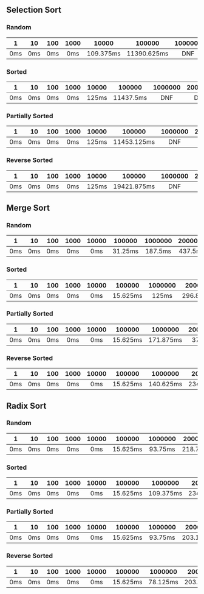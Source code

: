 ## Selection Sort

### Random
| 1 | 10 | 100 | 1000 | 10000 | 100000 | 1000000 | 2000000 | 5000000
| :-: | :-: | :-: | :-: | :-: | :-: | :-: | :-: | :-: |
| 0ms | 0ms | 0ms | 0ms | 109.375ms | 11390.625ms | DNF | DNF | DNF | 

### Sorted
| 1 | 10 | 100 | 1000 | 10000 | 100000 | 1000000 | 2000000 | 5000000
| :-: | :-: | :-: | :-: | :-: | :-: | :-: | :-: | :-: |
| 0ms | 0ms | 0ms | 0ms | 125ms | 11437.5ms | DNF | DNF | DNF | 

### Partially Sorted
| 1 | 10 | 100 | 1000 | 10000 | 100000 | 1000000 | 2000000 | 5000000
| :-: | :-: | :-: | :-: | :-: | :-: | :-: | :-: | :-: |
| 0ms | 0ms | 0ms | 0ms | 125ms | 11453.125ms | DNF | DNF | DNF | 

### Reverse Sorted
| 1 | 10 | 100 | 1000 | 10000 | 100000 | 1000000 | 2000000 | 5000000
| :-: | :-: | :-: | :-: | :-: | :-: | :-: | :-: | :-: |
| 0ms | 0ms | 0ms | 0ms | 125ms | 19421.875ms | DNF | DNF | DNF | 



## Merge Sort

### Random
| 1 | 10 | 100 | 1000 | 10000 | 100000 | 1000000 | 2000000 | 5000000
| :-: | :-: | :-: | :-: | :-: | :-: | :-: | :-: | :-: |
| 0ms | 0ms | 0ms | 0ms | 0ms | 31.25ms | 187.5ms | 437.5ms | 1140.625ms | 

### Sorted
| 1 | 10 | 100 | 1000 | 10000 | 100000 | 1000000 | 2000000 | 5000000
| :-: | :-: | :-: | :-: | :-: | :-: | :-: | :-: | :-: |
| 0ms | 0ms | 0ms | 0ms | 0ms | 15.625ms | 125ms | 296.875ms | 750ms | 

### Partially Sorted
| 1 | 10 | 100 | 1000 | 10000 | 100000 | 1000000 | 2000000 | 5000000
| :-: | :-: | :-: | :-: | :-: | :-: | :-: | :-: | :-: |
| 0ms | 0ms | 0ms | 0ms | 0ms | 15.625ms | 171.875ms | 375ms | 921.875ms | 

### Reverse Sorted
| 1 | 10 | 100 | 1000 | 10000 | 100000 | 1000000 | 2000000 | 5000000
| :-: | :-: | :-: | :-: | :-: | :-: | :-: | :-: | :-: |
| 0ms | 0ms | 0ms | 0ms | 0ms | 15.625ms | 140.625ms | 234.375ms | 703.125ms | 



## Radix Sort

### Random
| 1 | 10 | 100 | 1000 | 10000 | 100000 | 1000000 | 2000000 | 5000000
| :-: | :-: | :-: | :-: | :-: | :-: | :-: | :-: | :-: |
| 0ms | 0ms | 0ms | 0ms | 0ms | 15.625ms | 93.75ms | 218.75ms | 531.25ms | 

### Sorted
| 1 | 10 | 100 | 1000 | 10000 | 100000 | 1000000 | 2000000 | 5000000
| :-: | :-: | :-: | :-: | :-: | :-: | :-: | :-: | :-: |
| 0ms | 0ms | 0ms | 0ms | 0ms | 15.625ms | 109.375ms | 234.375ms | 546.875ms | 

### Partially Sorted
| 1 | 10 | 100 | 1000 | 10000 | 100000 | 1000000 | 2000000 | 5000000
| :-: | :-: | :-: | :-: | :-: | :-: | :-: | :-: | :-: |
| 0ms | 0ms | 0ms | 0ms | 0ms | 15.625ms | 93.75ms | 203.125ms | 562.5ms | 

### Reverse Sorted
| 1 | 10 | 100 | 1000 | 10000 | 100000 | 1000000 | 2000000 | 5000000
| :-: | :-: | :-: | :-: | :-: | :-: | :-: | :-: | :-: |
| 0ms | 0ms | 0ms | 0ms | 0ms | 15.625ms | 78.125ms | 203.125ms | 546.875ms | 
